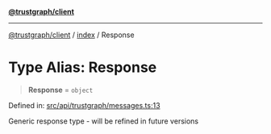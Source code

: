 [**@trustgraph/client**](../../README.md)

***

[@trustgraph/client](../../README.md) / [index](../README.md) / Response

# Type Alias: Response

> **Response** = `object`

Defined in: [src/api/trustgraph/messages.ts:13](https://github.com/trustgraph-ai/trustgraph-ts-client/blob/24d0d0886a310c1fecf9e6fc95cd3a24cf32c92e/src/api/trustgraph/messages.ts#L13)

Generic response type - will be refined in future versions
